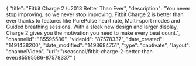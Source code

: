{
    "title": "Fitbit Charge 2 \u2013 Better Than Ever",
    "description": "You never stop improving, so we never stop improving. Fitbit Charge 2 is better than ever thanks to features like PurePulse heart rate, Multi-sport modes and Guided breathing sessions. With a sleek new design and larger display, Charge 2 gives you the motivation you need to make every beat count.",
    "channelid": "85595586",
    "videoid": "87578337",
    "date_created": "1491438200",
    "date_modified": "1493684751",
    "type": "captivate",
    "layout": "channelVideo",
    "url": "\/seasonal\/fitbit-charge-2-better-than-ever\/85595586-87578337"
}